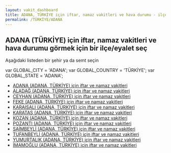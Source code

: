 ```yaml
---
layout: vakit_dashboard
title: ADANA, TÜRKİYE için iftar, namaz vakitleri ve hava durumu - ilçe/eyalet seç
permalink: /TÜRKİYE/ADANA
---
```


## ADANA (TÜRKİYE) için iftar, namaz vakitleri ve hava durumu  görmek için bir ilçe/eyalet seç

Aşağıdaki listeden bir şehir ya da semt seçin



  var GLOBAL_CITY = 'ADANA';
  var GLOBAL_COUNTRY = 'TÜRKİYE';
  var GLOBAL_STATE = 'ADANA';
* [ADANA (ADANA, TÜRKİYE) için iftar ve namaz vakitleri](/TÜRKİYE/ADANA/ADANA)
* [ALADAĞ (ADANA, TÜRKİYE) için iftar ve namaz vakitleri](/TÜRKİYE/ADANA/ALADAĞ)
* [CEYHAN (ADANA, TÜRKİYE) için iftar ve namaz vakitleri](/TÜRKİYE/ADANA/CEYHAN)
* [FEKE (ADANA, TÜRKİYE) için iftar ve namaz vakitleri](/TÜRKİYE/ADANA/FEKE)
* [KARAISALI (ADANA, TÜRKİYE) için iftar ve namaz vakitleri](/TÜRKİYE/ADANA/KARAISALI)
* [KARATAŞ (ADANA, TÜRKİYE) için iftar ve namaz vakitleri](/TÜRKİYE/ADANA/KARATAŞ)
* [KOZAN (ADANA, TÜRKİYE) için iftar ve namaz vakitleri](/TÜRKİYE/ADANA/KOZAN)
* [POZANTI (ADANA, TÜRKİYE) için iftar ve namaz vakitleri](/TÜRKİYE/ADANA/POZANTI)
* [SAİMBEYLİ (ADANA, TÜRKİYE) için iftar ve namaz vakitleri](/TÜRKİYE/ADANA/SAİMBEYLİ)
* [TUFANBEYLİ (ADANA, TÜRKİYE) için iftar ve namaz vakitleri](/TÜRKİYE/ADANA/TUFANBEYLİ)
* [YUMURTALIK (ADANA, TÜRKİYE) için iftar ve namaz vakitleri](/TÜRKİYE/ADANA/YUMURTALIK)
* [İMAMOĞLU (ADANA, TÜRKİYE) için iftar ve namaz vakitleri](/TÜRKİYE/ADANA/İMAMOĞLU)
</script>
<script type="text/javascript">